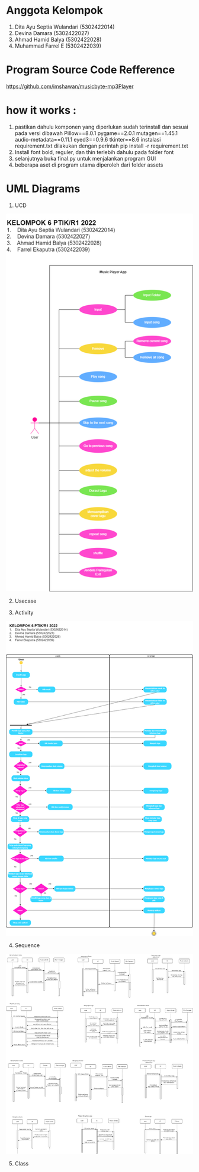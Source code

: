 # Anggota Kelompok
1.  Dita Ayu Septia Wulandari (5302422014)
2.  Devina Damara (5302422027)
3.  Ahmad Hamid Balya (5302422028)
4.  Muhammad Farrel E (5302422039)

# Program Source Code Refference
https://github.com/imshawan/musicbyte-mp3Player

# how it works :
1.  pastikan dahulu komponen yang diperlukan sudah terinstall dan sesuai pada versi dibawah
      Pillow==8.0.1
      pygame==2.0.1
      mutagen==1.45.1
      audio-metadata==0.11.1
      eyed3==0.9.6
      tkinter==8.6
    instalasi requirement.txt dilakukan dengan perintah pip install -r requirement.txt
3.  Install font bold, reguler, dan thin terlebih dahulu pada folder font
4. selanjutnya buka final.py untuk menjalankan program GUI
5. beberapa aset di program utama diperoleh dari folder assets

# UML Diagrams
1.  UCD

![Alt text](https://github.com/farrelekaputra/tugasPBO/blob/main/diagrams/ucd.png)
   
2.  Usecase

3.  Activity

![Alt text](https://github.com/farrelekaputra/tugasPBO/blob/main/diagrams/activity.png)
   
4.  Sequence
   
![Alt text](https://github.com/farrelekaputra/tugasPBO/blob/main/diagrams/sequence.png)

5.  Class
